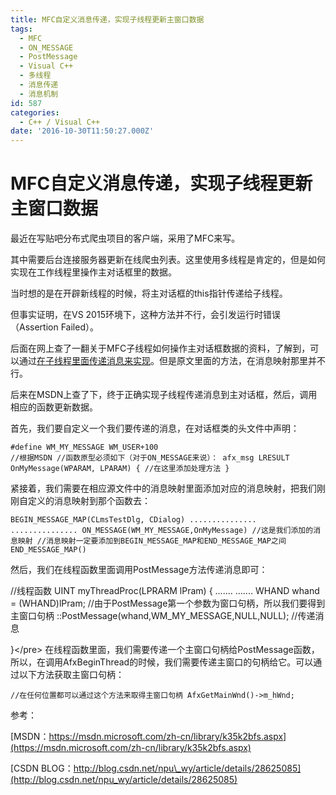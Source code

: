 ```yaml
---
title: MFC自定义消息传递，实现子线程更新主窗口数据
tags:
  - MFC
  - ON_MESSAGE
  - PostMessage
  - Visual C++
  - 多线程
  - 消息传递
  - 消息机制
id: 587
categories:
  - C++ / Visual C++
date: '2016-10-30T11:50:27.000Z'
---
```


# MFC自定义消息传递，实现子线程更新主窗口数据

最近在写贴吧分布式爬虫项目的客户端，采用了MFC来写。

其中需要后台连接服务器更新在线爬虫列表。这里使用多线程是肯定的，但是如何实现在工作线程里操作主对话框里的数据。

当时想的是在开辟新线程的时候，将主对话框的this指针传递给子线程。

但事实证明，在VS 2015环境下，这种方法并不行，会引发运行时错误（Assertion Failed）。

后面在网上查了一翻关于MFC子线程如何操作主对话框数据的资料，了解到，可以通过[在子线程里面传递消息来实现](http://blog.csdn.net/npu_wy/article/details/28625085)。但是原文里面的方法，在消息映射那里并不行。

后来在MSDN上查了下，终于正确实现子线程传递消息到主对话框，然后，调用相应的函数更新数据。

首先，我们要自定义一个我们要传递的消息，在对话框类的头文件中声明：

```
#define WM_MY_MESSAGE WM_USER+100
//根据MSDN //函数原型必须如下（对于ON_MESSAGE来说）： afx_msg LRESULT OnMyMessage(WPARAM, LPARAM) { //在这里添加处理方法 }
```

紧接着，我们需要在相应源文件中的消息映射里面添加对应的消息映射，把我们刚刚自定义的消息映射到那个函数去：

```
BEGIN_MESSAGE_MAP(CLmsTestDlg, CDialog) ............... ............... ON_MESSAGE(WM_MY_MESSAGE,OnMyMessage) //这是我们添加的消息映射 //消息映射一定要添加到BEGIN_MESSAGE_MAP和END_MESSAGE_MAP之间 END_MESSAGE_MAP()
```

然后，我们在线程函数里面调用PostMessage方法传递消息即可：

//线程函数 UINT myThreadProc\(LPRARM lPram\) { ....... ....... WHAND whand = \(WHAND\)lPram; //由于PostMessage第一个参数为窗口句柄，所以我们要得到主窗口句柄 ::PostMessage\(whand,WM\_MY\_MESSAGE,NULL,NULL\); //传递消息

}&lt;/pre&gt; 在线程函数里面，我们需要传递一个主窗口句柄给PostMessage函数，所以，在调用AfxBeginThread的时候，我们需要传递主窗口的句柄给它。可以通过以下方法获取主窗口句柄：

```
//在任何位置都可以通过这个方法来取得主窗口句柄 AfxGetMainWnd()->m_hWnd;
```

参考：

[MSDN：https://msdn.microsoft.com/zh-cn/library/k35k2bfs.aspx](https://msdn.microsoft.com/zh-cn/library/k35k2bfs.aspx)

[CSDN BLOG：http://blog.csdn.net/npu\_wy/article/details/28625085](http://blog.csdn.net/npu_wy/article/details/28625085)


